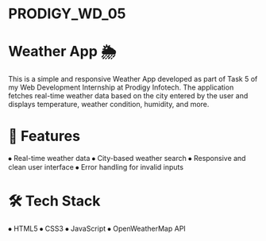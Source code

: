 # PRODIGY_WD_05
# Weather App 🌦️
This is a simple and responsive Weather App developed as part of Task 5 of my Web Development Internship at Prodigy Infotech.
The application fetches real-time weather data based on the city entered by the user and displays temperature, weather condition, humidity, and more.
# 🌟 Features
⦁	Real-time weather data
⦁	City-based weather search
⦁	Responsive and clean user interface
⦁	Error handling for invalid inputs
# 🛠 Tech Stack
⦁	HTML5
⦁	CSS3
⦁	JavaScript
⦁	OpenWeatherMap API
